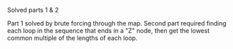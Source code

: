 Solved parts 1 & 2

Part 1 solved by brute forcing through the map. Second part required finding each loop in the sequence that ends in a "Z" node, then get the lowest common multiple of the lengths of each loop.
